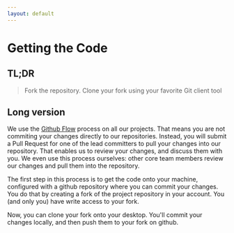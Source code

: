 ```yaml
---
layout: default
---
```


# Getting the Code

## TL;DR 

> Fork the repository. Clone your fork using your favorite Git client tool

## Long version

We use the [Github Flow](https://guides.github.com/introduction/flow/index.html) process on all our projects. That means you are not commiting your changes directly to our repositories. Instead, you will submit a Pull Request for one of the lead committers to pull your changes into our repository. That enables us to review your changes, and discuss them with you. We even use this process ourselves: other core team members review our changes and pull them into the repository.

The first step in this process is to get the code onto your machine, configured with a github repository where you can commit your changes. You do that by creating a fork of the project repository in your account. You (and only you) have write access to your fork. 

Now, you can clone your fork onto your desktop. You'll commit your changes locally, and then push them to your fork on github.

